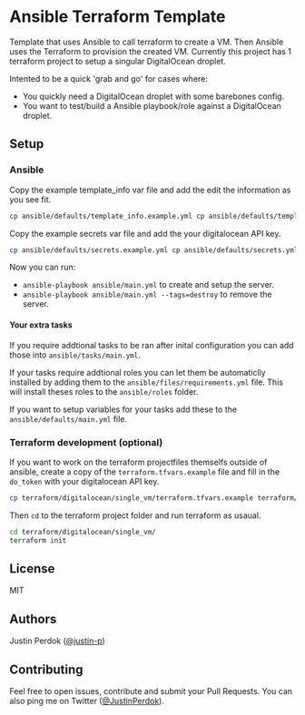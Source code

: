 # Ansible Terraform Template

Template that uses Ansible to call terraform to create a VM. Then Ansible uses the Terraform to provision the created VM. Currently this project has 1 terraform project to setup a singular DigitalOcean droplet.

Intented to be a quick 'grab and go' for cases where:

- You quickly need a DigitalOcean droplet with some barebones config.
- You want to test/build a Ansible playbook/role against a DigitalOcean droplet.

## Setup

### Ansible

Copy the example template_info var file and add the edit the information as you see fit.

```bash
cp ansible/defaults/template_info.example.yml cp ansible/defaults/template_info.yml 
```

Copy the example secrets var file and add the your digitalocean API key.

```bash
cp ansible/defaults/secrets.example.yml cp ansible/defaults/secrets.yml 
```

Now you can run: 

- `ansible-playbook ansible/main.yml` to create and setup the server.
- `ansible-playbook ansible/main.yml --tags=destroy` to remove the server.


#### Your extra tasks

If you require addtional tasks to be ran after inital configuration you can add those into `ansible/tasks/main.yml`.

If your tasks require addtional roles you can let them be automaticlly installed by adding them to the `ansible/files/requirements.yml` file. This will install theses roles to the `ansible/roles` folder.

If you want to setup variables for your tasks add these to the `ansible/defaults/main.yml` file.


### Terraform development (optional)

If you want to work on the terraform projectfiles themselfs outside of ansible, create a copy of the `terraform.tfvars.example` file and fill in the `do_token` with your digitalocean API key.

```bash
cp terraform/digitalocean/single_vm/terraform.tfvars.example terraform/digitalocean/single_vm/terraform.tfvars 
```

Then `cd` to the terraform project folder and run terraform as usaual.

```bash
cd terraform/digitalocean/single_vm/
terraform init
```

## License

MIT

## Authors

Justin Perdok ([@justin-p](https://github.com/justin-p/))

## Contributing

Feel free to open issues, contribute and submit your Pull Requests. You can also ping me on Twitter ([@JustinPerdok](https://twitter.com/JustinPerdok)).
